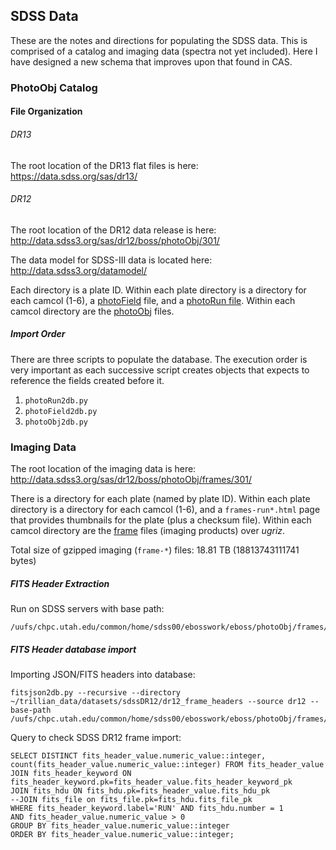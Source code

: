 ## SDSS Data

These are the notes and directions for populating the SDSS data. This is comprised of a catalog and imaging data (spectra not yet included). Here I have designed a new schema that improves upon that found in CAS.

### PhotoObj Catalog

#### File Organization

###### DR13

The root location of the DR13 flat files is here:
<https://data.sdss.org/sas/dr13/>

###### DR12

The root location of the DR12 data release is here:
<http://data.sdss3.org/sas/dr12/boss/photoObj/301/>

The data model for SDSS-III data is located here: <http://data.sdss3.org/datamodel/>

Each directory is a plate ID. Within each plate directory is a directory for each camcol (1-6), a [photoField](http://data.sdss3.org/datamodel/files/BOSS_PHOTOOBJ/RERUN/RUN/photoField.html) file, and a [photoRun file](http://data.sdss3.org/datamodel/files/BOSS_PHOTOOBJ/RERUN/RUN/photoRun.html). Within each camcol directory are the [photoObj](http://data.sdss3.org/datamodel/files/BOSS_PHOTOOBJ/RERUN/RUN/CAMCOL/photoObj.html) files.

##### Import Order

There are three scripts to populate the database. The execution order is very important as each successive script creates objects that expects to reference the fields created before it.

 1. `photoRun2db.py`
 2. `photoField2db.py`
 3. `photoObj2db.py`

### Imaging Data

The root location of the imaging data is here:
<http://data.sdss3.org/sas/dr12/boss/photoObj/frames/301/>

There is a directory for each plate (named by plate ID). Within each plate directory is a directory for each camcol (1-6), and a `frames-run*.html` page that provides thumbnails for the plate (plus a checksum file). Within each camcol directory are the [frame](http://data.sdss3.org/datamodel/files/BOSS_PHOTOOBJ/frames/RERUN/RUN/CAMCOL/frame.html) files (imaging products) over *ugriz*.

Total size of gzipped imaging (`frame-*`) files: 18.81 TB (18813743111741 bytes)

##### FITS Header Extraction

Run on SDSS servers with base path:

    /uufs/chpc.utah.edu/common/home/sdss00/ebosswork/eboss/photoObj/frames/301
##### FITS Header database import

Importing JSON/FITS headers into database:

    fitsjson2db.py --recursive --directory ~/trillian_data/datasets/sdssDR12/dr12_frame_headers --source dr12 --base-path /uufs/chpc.utah.edu/common/home/sdss00/ebosswork/eboss/photoObj/frames/301
Query to check SDSS DR12 frame import:

    SELECT DISTINCT fits_header_value.numeric_value::integer, count(fits_header_value.numeric_value::integer) FROM fits_header_value
    JOIN fits_header_keyword ON fits_header_keyword.pk=fits_header_value.fits_header_keyword_pk
    JOIN fits_hdu ON fits_hdu.pk=fits_header_value.fits_hdu_pk
    --JOIN fits_file on fits_file.pk=fits_hdu.fits_file_pk
    WHERE fits_header_keyword.label='RUN' AND fits_hdu.number = 1
    AND fits_header_value.numeric_value > 0
    GROUP BY fits_header_value.numeric_value::integer
    ORDER BY fits_header_value.numeric_value::integer;



